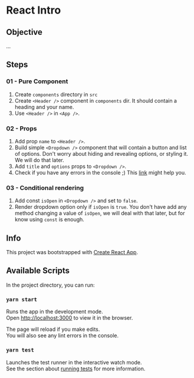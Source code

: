 # React Intro

## Objective

...

## Steps

### 01 - Pure Component

1. Create `components` directory in `src`
2. Create `<Header />` component in `components` dir. It should contain a heading and your name.
3. Use `<Header />` in `<App />`.

### 02 - Props

1. Add prop `name` to `<Header />`.
2. Build simple `<Dropdown />` component that will contain a button and list of options. Don't worry about hiding and revealing options, or styling it. We will do that later.
3. Add `title` and `options` props to `<Dropdown />`.
4. Check if you have any errors in the console ;) This [link](https://reactjs.org/docs/lists-and-keys.html#keys) might help you.

### 03 - Conditional rendering

1. Add const `isOpen` in `<Dropdown />` and set to `false`.
2. Render dropdown option only if `isOpen` is `true`. You don't have add any method changing a value of `isOpen`, we will deal with that later, but for know using `const` is enough.

## Info

This project was bootstrapped with [Create React App](https://github.com/facebook/create-react-app).

## Available Scripts

In the project directory, you can run:

### `yarn start`

Runs the app in the development mode.<br />
Open [http://localhost:3000](http://localhost:3000) to view it in the browser.

The page will reload if you make edits.<br />
You will also see any lint errors in the console.

### `yarn test`

Launches the test runner in the interactive watch mode.<br />
See the section about [running tests](https://facebook.github.io/create-react-app/docs/running-tests) for more information.
